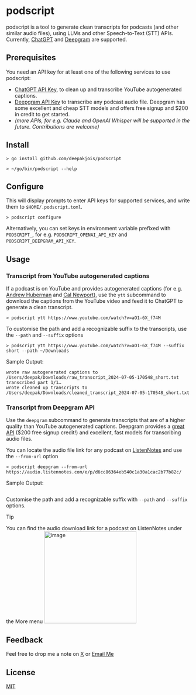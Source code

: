 # podscript
podscript is a tool to generate clean transcripts for podcasts (and other similar audio files), using LLMs and other Speech-to-Text (STT) APIs. Currently, [ChatGPT](https://platform.openai.com/docs/overview) and [Deepgram](https://playground.deepgram.com/?endpoint=listen&smart_format=true&language=en&model=nova-2) are supported.

## Prerequisites
You need an API key for at least one of the following services to use podscript:
* [ChatGPT API Key](https://platform.openai.com/api-keys), to clean up and transcribe YouTube autogenerated captions.
* [Deepgram API Key](https://developers.deepgram.com/docs/make-your-first-api-request#create-a-deepgram-api-key) to transcribe any podcast audio file. Deepgram has some excellent and cheap STT models and offers free signup and $200 in credit to get started.
* _(more APIs, for e.g. Claude and OpenAI Whisper will be supported in the future. Contributions are welcome)_

## Install

```shell
> go install github.com/deepakjois/podscript

> ~/go/bin/podscript --help
```

## Configure
This will display prompts to enter API keys for supported services, and write them to `$HOME/.podscript.toml`. 
```shell
> podscript configure
```

Alternatively, you can set keys in environment variable prefixed with `PODSCRIPT_`, for e.g. `PODSCRIPT_OPENAI_API_KEY` and `PODSCRIPT_DEEPGRAM_API_KEY`.

## Usage
### Transcript from YouTube autogenerated captions
If a podcast is on YouTube and provides autogenerated captions (for e.g. [Andrew Huberman](https://www.youtube.com/watch?v=WFcYF_pxLgA) and [Cal Newport](https://www.youtube.com/watch?v=OvlfCW3Ec1g)), use the `ytt` subcommand to download the captions from the YouTube video and feed it to ChatGPT to generate a clean transcript.

```shell
> podscript ytt https://www.youtube.com/watch?v=aO1-6X_f74M
```

To customise the path and add a recognizable suffix to the transcripts, use the `--path` and `--suffix` options

```
> podscript ytt https://www.youtube.com/watch?v=aO1-6X_f74M --suffix short --path ~/Downloads
```

Sample Output:
```
wrote raw autogenerated captions to /Users/deepak/Downloads/raw_transcript_2024-07-05-170548_short.txt
transcribed part 1/1…
wrote cleaned up transcripts to /Users/deepak/Downloads/cleaned_transcript_2024-07-05-170548_short.txt
```

### Transcript from Deepgram API
Use the `deepgram` subcommand to generate transcripts that are of a higher quality than YouTube autogenerated captions. Deepgram provides a [great API](https://playground.deepgram.com/?endpoint=listen&smart_format=true&language=en&model=nova-2) ($200 free signup credit!) and excellent, fast models for transcribing audio files.

You can locate the audio file link for any podcast on [ListenNotes](https://www.listennotes.com/) and use the `--from-url` option

```shell
> podscript deepgram --from-url  https://audio.listennotes.com/e/p/d6cc86364eb540c1a30a1cac2b77b82c/
```

Sample Output:
```
```

Customise the path and add a recognizable suffix with `--path` and `--suffix` options.

> [!TIP]
> You can find the audio download link for a podcast on ListenNotes under the More menu
> <img width="252" alt="image" src="https://github.com/deepakjois/podscript/assets/5342/1f400964-e575-4f59-9de0-ee75f386b27d">


## Feedback

Feel free to drop me a note on [X](https://x.com/debugjois) or [Email Me](mailto:deepak.jois@gmail.com)

## License

[MIT](https://github.com/deepakjois/podscript/raw/main/LICENSE)
